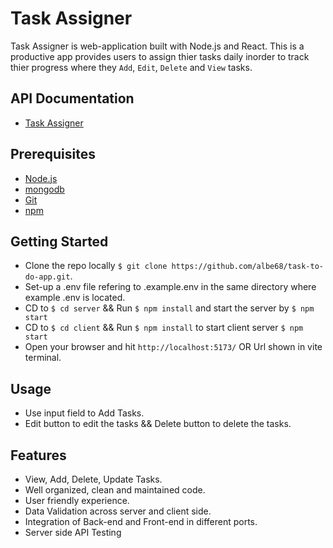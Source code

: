 # Task Assigner

  Task Assigner is web-application built with Node.js and React. 
  This is a productive app provides users to assign thier tasks daily inorder to
   track thier progress where they `Add`, `Edit`, `Delete` and `View` tasks.

## API Documentation 
- [Task Assigner](https://documenter.getpostman.com/view/25182043/2s9YJhvepo)

## Prerequisites
- [Node.js](https://nodejs.dev/en/)
- [mongodb](https://www.mongodb.com/)
- [Git](https://git-scm.com/)
- [npm](https://https://www.npmjs.com//)

## Getting Started

- Clone the repo locally `$ git clone https://github.com/albe68/task-to-do-app.git`.
- Set-up a .env file refering to .example.env in the same directory where example .env is located.
- CD to `$ cd server`  && Run `$ npm install` and start the server by `$ npm start` 
- CD to `$ cd client`  && Run `$ npm install` to start client server `$ npm start`
- Open your browser and hit `http://localhost:5173/` OR Url shown in vite terminal.

## Usage 
 - Use input field to Add Tasks.
 - Edit button to edit the tasks && Delete button to delete the tasks.

## Features
- View, Add, Delete, Update Tasks.
- Well organized, clean and maintained code.
- User friendly experience.
- Data Validation across server and client side.
- Integration of Back-end and Front-end in different ports.
- Server side API Testing




